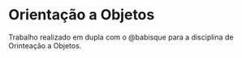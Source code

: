 # Orientação a Objetos
Trabalho realizado em dupla com o @babisque para a disciplina de Orinteação a Objetos.